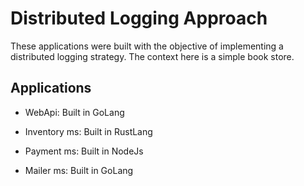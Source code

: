 # Distributed Logging Approach

These applications were built with the objective of implementing a distributed logging strategy. The context here is a simple book store.

## Applications

- WebApi: Built in GoLang

- Inventory ms: Built in RustLang

- Payment ms: Built in NodeJs

- Mailer ms: Built in GoLang

